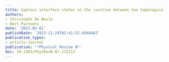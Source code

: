 ```yaml
---
title: Gapless interface states at the junction between two topological insulators
authors:
- Christophe De Beule
- Bart Partoens
date: '2013-03-01'
publishDate: '2023-11-24T02:41:52.656648Z'
publication_types:
- article-journal
publication: '*Physical Review B*'
doi: 10.1103/PhysRevB.87.115113
---
```

